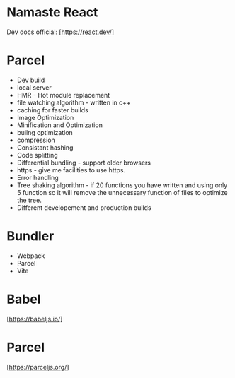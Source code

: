 # Namaste React
Dev docs official: [https://react.dev/]

# Parcel
- Dev build
- local server  
- HMR - Hot module replacement
- file watching algorithm - written in c++
- caching for faster builds
- Image Optimization
- Minification and Optimization
- builng optimization
- compression
- Consistant hashing 
- Code splitting
- Differential bundling - support older browsers
- https - give me facilities to use https.
- Error handling
- Tree shaking algorithm - if 20 functions you have written and using only 5 function so it will remove the unnecessary function of files to optimize the tree.
- Different developement and production builds
# Bundler
- Webpack
- Parcel
- Vite

# Babel
[https://babeljs.io/]
# Parcel
[https://parceljs.org/]
